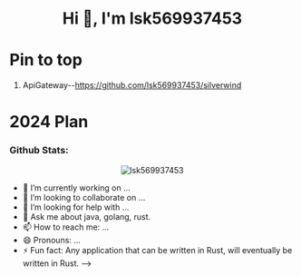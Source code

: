 <h1 align="center">Hi 👋, I'm lsk569937453</h1>

# Pin to top
1. ApiGateway--https://github.com/lsk569937453/silverwind

# 2024 Plan



<h3 align="left">Github Stats:</h3>

<p align="center"><img src="https://github-readme-stats.vercel.app/api/?username=lsk569937453&show_icons=true&title_color=F08C00&icon_color=FA8B00&text_color=F08C00&bg_color=151515&locale=en&hide_border=true" alt="lsk569937453"/></p>


- 🔭 I’m currently working on ...
- 👯 I’m looking to collaborate on ...
- 🤔 I’m looking for help with ...
- 💬 Ask me about java, golang, rust.
- 📫 How to reach me: ...
- 😄 Pronouns: ...
- ⚡ Fun fact: Any application that can be written in Rust, will eventually be written in Rust.
-->

